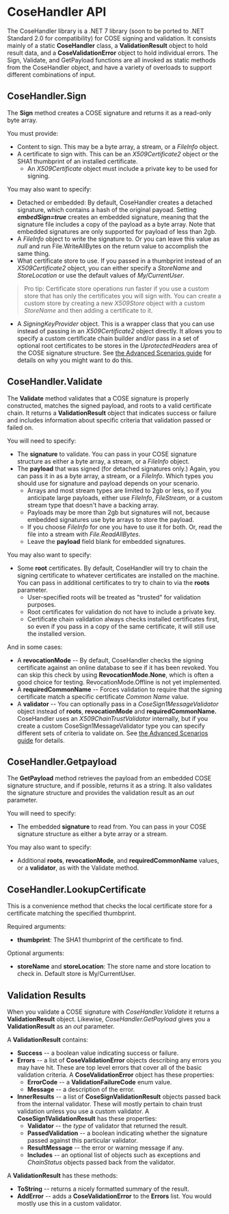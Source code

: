 # CoseHandler API
The CoseHandler library is a .NET 7 library (soon to be ported to .NET Standard 2.0 for compatibility) for COSE signing and validation. It consists mainly of a static **CoseHandler** class, a **ValidationResult** object to hold result data, and a **CoseValidationError** object to hold individual errors. 
The Sign, Validate, and GetPayload functions are all invoked as static methods from the CoseHandler object, and have a variety of overloads to support different combinations of input.

## CoseHandler.Sign 
The **Sign** method creates a COSE signature and returns it as a read-only byte array.

You must provide:
* Content to sign. This may be a byte array, a stream, or a *FileInfo* object.
* A certificate to sign with. This can be an *X509Certificate2* object or the SHA1 thumbprint of an installed certificate.
  * An *X509Certificate* object must include a private key to be used for signing.

You may also want to specify:
* Detached or embedded: By default, CoseHandler creates a detached signature, which contains a hash of the original payoad. Setting ***embedSign=true*** creates an embedded signature, meaning that the signature file includes a copy of the payload as a byte array. Note that embedded signatures are only supported for payload of less than 2gb.
* A *FileInfo* object to write the signature to. Or you can leave this value as *null* and run File.WriteAllBytes on the return value to accomplish the same thing.
* What certificate store to use. If you passed in a thumbprint instead of an *X509Certificate2* object, you can either specify a *StoreName* and *StoreLocation* or use the default values of *My/CurrentUser*.
>Pro tip: Certificate store operations run faster if you use a custom store that has only the certificates you will sign with. You can create a custom store by creating a new *X509Store* object with a custom *StoreName* and then adding a certificate to it.
* A *SigningKeyProvider* object. This is a wrapper class that you can use instead of passing in an *X509Certificate2* object directly. It allows you to specify a custom certificate chain builder and/or pass in a set of optional root certificates to be stores in the *UprotectedHeaders* area of the COSE signature structure. See [the Advanced Scenarios guide](Advanced.md) for details on why you might want to do this.


## CoseHandler.Validate
The **Validate** method validates that a COSE signature is properly constructed, matches the signed payload, and roots to a valid certificate chain. It returns a **ValidationResult** object that indicates success or failure and includes information about specific criteria that validation passed or failed on.

You will need to specify:
* The **signature** to validate. You can pass in your COSE signature structure as either a byte array, a stream, or a *FileInfo* object. 
* The **payload** that was signed (for detached signatures only.) Again, you can pass it in as a byte array, a stream, or a *FileInfo*. 
Which types you should use for signature and payload depends on your scenario.
  * Arrays and most stream types are limited to 2gb or less, so if you anticipate large payloads, either use *FileInfo*, *FileStream*, or a custom stream type that doesn't have a backing array.
  * Payloads may be more than 2gb but signatures will not, because embedded signatures use byte arrays to store the payload.
  * If you choose *FileInfo* for one you have to use it for both. Or, read the file into a stream with *File.ReadAllBytes*.
  * Leave the **payload** field blank for embedded signatures.

You may also want to specify:
* Some **root** certificates. By default, CoseHandler will try to chain the signing certificate to whatever certificates are installed on the machine. You can pass in additional certificates to try to chain to via the **roots** parameter.
  * User-specified roots will be treated as "trusted" for validation purposes.
  * Root certificates for validation do not have to include a private key.
  * Certificate chain validation always checks installed certificates first, so even if you pass in a copy of the same certificate, it will still use the installed version.

And in some cases:
* A **revocationMode** -- By default, CoseHandler checks the signing certificate against an online database to see if it has been revoked. You can skip this check by using **RevocationMode.None**, which is often a good choice for testing. RevocationMode.Offline is not yet implemented.
* A **requiredCommonName** -- Forces validation to require that the signing certificate match a specific certificate *Common Name* value.
* A **validator** -- You can optionally pass in a *CoseSign1MessageValidator* object instead of **roots**, **revocationMode** and **requiredCommonName.** CoseHandler uses an *X509ChainTrustValidator* internally, but if you create a custom CoseSign1MessageValidator type you can specify different sets of criteria to validate on. See [the Advanced Scenarios guide](Advanced.md) for details.

## CoseHandler.Getpayload
The **GetPayload** method retrieves the payload from an embedded COSE signature structure, and if possible, returns it as a string. It also validates the signature structure and provides the validation result as an *out* parameter. 

You will need to specify:
* The embedded **signature** to read from. You can pass in your COSE signature structure as either a byte array or a stream. 

You may also want to specify:
* Additional **roots**, **revocationMode**, and **requiredCommonName** values, or a **validator**, as with the Validate method.

## CoseHandler.LookupCertificate
This is a convenience method that checks the local certificate store for a certificate matching the specified thumbprint.

Required arguments:
* **thumbprint**: The SHA1 thumbprint of the certificate to find.

Optional arguments:
* **storeName** and **storeLocation**: The store name and store location to check in. Default store is My/CurrentUser.

## Validation Results
When you validate a COSE signature with *CoseHandler.Validate* it returns a **ValidationResult** object. Likewise, *CoseHandler.GetPayload* gives you a **ValidationResult** as an *out* parameter.

A **ValidationResult** contains:
* **Success** -- a boolean value indicating success or failure.
* **Errors** -- a list of **CoseValidationError** objects describing any errors you may have hit. These are top level errors that cover all of the basic validation criteria. A **CoseValidationError** object has these properties:
  * **ErrorCode** -- a **ValidationFailureCode** enum value.
  * **Message** -- a description of the error.
* **InnerResults** -- a list of **CoseSignValidationResult** objects passed back from the internal validator. These will mostly pertain to chain trust validation unless you use a custom validator. A **CoseSign1ValidationResult** has these properties:
  * **Validator** -- the *type* of validator that returned the result.
  * **PassedValidation** -- a boolean indicating whether the signature passed against this particular validator.
  * **ResultMessage** -- the error or warning message if any.
  * **Includes** -- an optional list of objects such as exceptions and *ChainStatus* objects passed back from the validator.

A **ValidationResult** has these methods:
* **ToString** -- returns a nicely formatted summary of the result.
* **AddError** -- adds a **CoseValidationError** to the **Errors** list. You would mostly use this in a custom validator.

